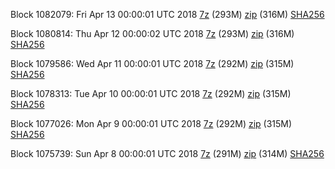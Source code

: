 Block 1082079: Fri Apr 13 00:00:01 UTC 2018 [7z](https://transfer.sh/7Sfuf/bootstrap.dat.20180413.7z) (293M) [zip](https://transfer.sh/JICos/bootstrap.dat.20180413.zip) (316M) [SHA256](https://transfer.sh/3i6i7/sha256.txt)

Block 1080814: Thu Apr 12 00:00:02 UTC 2018 [7z](https://transfer.sh/l4RXE/bootstrap.dat.20180412.7z) (293M) [zip](https://transfer.sh/gTjub/bootstrap.dat.20180412.zip) (316M) [SHA256](https://transfer.sh/FthZY/sha256.txt)

Block 1079586: Wed Apr 11 00:00:01 UTC 2018 [7z](https://transfer.sh/juBFu/bootstrap.dat.20180411.7z) (292M) [zip](https://transfer.sh/2VHVe/bootstrap.dat.20180411.zip) (315M) [SHA256](https://transfer.sh/VpI6g/sha256.txt)

Block 1078313: Tue Apr 10 00:00:01 UTC 2018 [7z](https://transfer.sh/k9cHZ/bootstrap.dat.20180410.7z) (292M) [zip](https://transfer.sh/sDSZT/bootstrap.dat.20180410.zip) (315M) [SHA256](https://transfer.sh/u7fJi/sha256.txt)

Block 1077026: Mon Apr  9 00:00:01 UTC 2018 [7z](https://transfer.sh/FleYd/bootstrap.dat.20180409.7z) (292M) [zip](https://transfer.sh/1YIMv/bootstrap.dat.20180409.zip) (315M) [SHA256](https://transfer.sh/sNpeH/sha256.txt)

Block 1075739: Sun Apr  8 00:00:01 UTC 2018 [7z](https://transfer.sh/cO48v/bootstrap.dat.20180408.7z) (291M) [zip](https://transfer.sh/490Aq/bootstrap.dat.20180408.zip) (314M) [SHA256](https://transfer.sh/JrHGt/sha256.txt)
